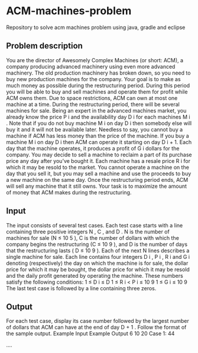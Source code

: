 ﻿# ACM-machines-problem
Repository to solve acm machines problem using java, gradle and eclipse

## Problem description 
You are the director of Awesomely Complex Machines (or short: ACM), a company producing
advanced machinery using even more advanced machinery. The old production machinery has broken
down, so you need to buy new production machines for the company. Your goal is to make as much
money as possible during the restructuring period. During this period you will be able to buy and sell
machines and operate them for profit while ACM owns them. Due to space restrictions, ACM can own
at most one machine at a time. During the restructuring period, there will be several machines for sale.
Being an expert in the advanced machines market, you already know the price P i and the availability
day D i for each machines M i . Note that if you do not buy machine M i on day D i then somebody else
will buy it and it will not be available later. Needless to say, you cannot buy a machine if ACM has less
money than the price of the machine. If you buy a machine M i on day D i then ACM can operate it
starting on day D i + 1. Each day that the machine operates, it produces a profit of G i dollars for the
company.
You may decide to sell a machine to reclaim a part of its purchase price any day after you’ve bought it.
Each machine has a resale price R i for which it may be resold to the market. You cannot operate a
machine on the day that you sell it, but you may sell a machine and use the proceeds to buy a new
machine on the same day. Once the restructuring period ends, ACM will sell any machine that it still
owns. Your task is to maximize the amount of money that ACM makes during the restructuring.
## Input
The input consists of several test cases. Each test case starts with a line containing three positive
integers N , C , and D . N is the number of machines for sale (N ≤ 10 5 ), C is the number of dollars with
which the company begins the restructuring (C ≤ 10 9 ), and D is the number of days that the
restructuring lasts ( D ≤ 10 9 ).
Each of the next N lines describes a single machine for sale. Each line contains four integers D i , P i , R i
and G i denoting (respectively) the day on which the machine is for sale, the dollar price for which it
may be bought, the dollar price for which it may be resold and the daily profit generated by operating
the machine. These numbers satisfy the following conditions:
1 ≤ D i ≤ D
1 ≤ R i < P i ≤ 10 9
1 ≤ G i ≤ 10 9
The last test case is followed by a line containing three zeros.
## Output
For each test case, display its case number followed by the largest number of dollars that ACM can
have at the end of day D + 1 . Follow the format of the sample output.
Example Input Example Output
6 10 20 Case 1: 44


....
